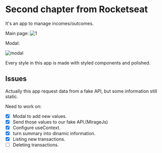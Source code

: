 # Second chapter from Rocketseat

It's an app to manage incomes/outcomes.

Main page:
![1](https://user-images.githubusercontent.com/57713413/126832389-a5dc330e-7b8f-4cc5-b714-83e2afb443bb.png)

Modal: 

![modal](https://user-images.githubusercontent.com/57713413/126832460-9617c597-fb6f-4f88-aad9-a47a53d9bbbb.png)


Every style in this app is made with styled components and polished.

## Issues

Actually this app request data from a fake API, but some information still static.

Need to work on:

- [x] Modal to add new values.
- [x] Send those values to our fake API.(MirageJs)
- [x] Configure useContext.
- [x] turn summary into dinamic information.
- [x] Listing new transactions.
- [ ] Deleting transactions.
